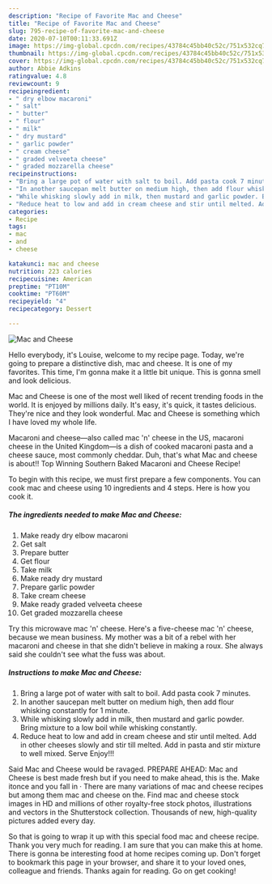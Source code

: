 ```yaml
---
description: "Recipe of Favorite Mac and Cheese"
title: "Recipe of Favorite Mac and Cheese"
slug: 795-recipe-of-favorite-mac-and-cheese
date: 2020-07-10T00:11:33.691Z
image: https://img-global.cpcdn.com/recipes/43784c45bb40c52c/751x532cq70/mac-and-cheese-recipe-main-photo.jpg
thumbnail: https://img-global.cpcdn.com/recipes/43784c45bb40c52c/751x532cq70/mac-and-cheese-recipe-main-photo.jpg
cover: https://img-global.cpcdn.com/recipes/43784c45bb40c52c/751x532cq70/mac-and-cheese-recipe-main-photo.jpg
author: Abbie Adkins
ratingvalue: 4.8
reviewcount: 9
recipeingredient:
- " dry elbow macaroni"
- " salt"
- " butter"
- " flour"
- " milk"
- " dry mustard"
- " garlic powder"
- " cream cheese"
- " graded velveeta cheese"
- " graded mozzarella cheese"
recipeinstructions:
- "Bring a large pot of water with salt to boil. Add pasta cook 7 minutes."
- "In another saucepan melt butter on medium high, then add flour whisking constantly for 1 minute."
- "While whisking slowly add in milk, then mustard and garlic powder. Bring mixture to a low boil while whisking constantly."
- "Reduce heat to low and add in cream cheese and stir until melted. Add in other cheeses slowly and stir till melted. Add in pasta and stir mixture to well mixed. Serve Enjoy!!!"
categories:
- Recipe
tags:
- mac
- and
- cheese

katakunci: mac and cheese 
nutrition: 223 calories
recipecuisine: American
preptime: "PT10M"
cooktime: "PT60M"
recipeyield: "4"
recipecategory: Dessert

---
```



![Mac and Cheese](https://img-global.cpcdn.com/recipes/43784c45bb40c52c/751x532cq70/mac-and-cheese-recipe-main-photo.jpg)

Hello everybody, it's Louise, welcome to my recipe page. Today, we're going to prepare a distinctive dish, mac and cheese. It is one of my favorites. This time, I'm gonna make it a little bit unique. This is gonna smell and look delicious.

Mac and Cheese is one of the most well liked of recent trending foods in the world. It is enjoyed by millions daily. It's easy, it's quick, it tastes delicious. They're nice and they look wonderful. Mac and Cheese is something which I have loved my whole life.

Macaroni and cheese—also called mac &#39;n&#39; cheese in the US, macaroni cheese in the United Kingdom—is a dish of cooked macaroni pasta and a cheese sauce, most commonly cheddar. Duh, that&#39;s what Mac and cheese is about!! Top Winning Southern Baked Macaroni and Cheese Recipe!


To begin with this recipe, we must first prepare a few components. You can cook mac and cheese using 10 ingredients and 4 steps. Here is how you cook it.

<!--inarticleads1-->

##### The ingredients needed to make Mac and Cheese:

1. Make ready  dry elbow macaroni
1. Get  salt
1. Prepare  butter
1. Get  flour
1. Take  milk
1. Make ready  dry mustard
1. Prepare  garlic powder
1. Take  cream cheese
1. Make ready  graded velveeta cheese
1. Get  graded mozzarella cheese


Try this microwave mac &#39;n&#39; cheese. Here&#39;s a five-cheese mac &#39;n&#39; cheese, because we mean business. My mother was a bit of a rebel with her macaroni and cheese in that she didn&#39;t believe in making a roux. She always said she couldn&#39;t see what the fuss was about. 

<!--inarticleads2-->

##### Instructions to make Mac and Cheese:

1. Bring a large pot of water with salt to boil. Add pasta cook 7 minutes.
1. In another saucepan melt butter on medium high, then add flour whisking constantly for 1 minute.
1. While whisking slowly add in milk, then mustard and garlic powder. Bring mixture to a low boil while whisking constantly.
1. Reduce heat to low and add in cream cheese and stir until melted. Add in other cheeses slowly and stir till melted. Add in pasta and stir mixture to well mixed. Serve Enjoy!!!


Said Mac and Cheese would be ravaged. PREPARE AHEAD: Mac and Cheese is best made fresh but if you need to make ahead, this is the. Make itonce and you fall in · There are many variations of mac and cheese recipes but among them mac and cheese on the. Find mac and cheese stock images in HD and millions of other royalty-free stock photos, illustrations and vectors in the Shutterstock collection. Thousands of new, high-quality pictures added every day. 

So that is going to wrap it up with this special food mac and cheese recipe. Thank you very much for reading. I am sure that you can make this at home. There is gonna be interesting food at home recipes coming up. Don't forget to bookmark this page in your browser, and share it to your loved ones, colleague and friends. Thanks again for reading. Go on get cooking!
